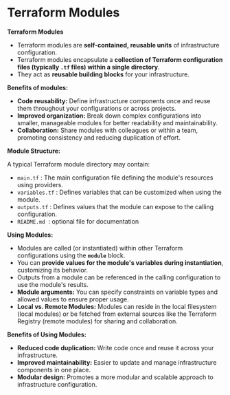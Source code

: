 # Terraform Modules

**Terraform Modules**

- Terraform modules are **self-contained, reusable units** of infrastructure configuration.
- Terraform modules encapsulate a **collection of Terraform configuration files (typically `.tf` files) within a single directory**. 
- They act as **reusable building blocks** for your infrastructure.

**Benefits of modules:**

-   **Code reusability:** Define infrastructure components once and reuse them throughout your configurations or across projects.
-   **Improved organization:** Break down complex configurations into smaller, manageable modules for better readability and maintainability.
-   **Collaboration:** Share modules with colleagues or within a team, promoting consistency and reducing duplication of effort.

**Module Structure:**

A typical Terraform module directory may contain:

-   `main.tf`       : The main configuration file defining the module's resources using providers.
-   `variables.tf`  : Defines variables that can be customized when using the module.
-   `outputs.tf`    : Defines values that the module can expose to the calling configuration.
-   `README.md`     : optional file for documentation

**Using Modules:**

-   Modules are called (or instantiated) within other Terraform configurations using the **`module`** block.
-   You can **provide values for the module's variables during instantiation**, customizing its behavior.
-   Outputs from a module can be referenced in the calling configuration to use the module's results.
-   **Module arguments:** You can specify constraints on variable types and allowed values to ensure proper usage.
-   **Local vs. Remote Modules:** Modules can reside in the local filesystem (local modules) or be fetched from external sources like the Terraform Registry (remote modules) for sharing and collaboration.

**Benefits of Using Modules:**

-   **Reduced code duplication:** Write code once and reuse it across your infrastructure.
-   **Improved maintainability:** Easier to update and manage infrastructure components in one place.
-   **Modular design:** Promotes a more modular and scalable approach to infrastructure configuration.

